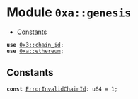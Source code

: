 
<a name="0xa_genesis"></a>

# Module `0xa::genesis`



-  [Constants](#@Constants_0)


<pre><code><b>use</b> <a href="">0x3::chain_id</a>;
<b>use</b> <a href="ethereum.md#0xa_ethereum">0xa::ethereum</a>;
</code></pre>



<a name="@Constants_0"></a>

## Constants


<a name="0xa_genesis_ErrorInvalidChainId"></a>



<pre><code><b>const</b> <a href="genesis.md#0xa_genesis_ErrorInvalidChainId">ErrorInvalidChainId</a>: u64 = 1;
</code></pre>
